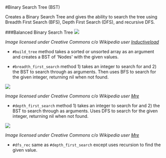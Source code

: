 #Binary Search Tree (BST)

Creates a Binary Search Tree and gives the ability to search the tree using Breadth First Search (BFS), Depth First Search (DFS), and recursive DFS.

###Balanced Binary Search Tree
![](https://upload.wikimedia.org/wikipedia/commons/d/da/Binary_search_tree.svg)

*Image licensed under Creative Commons c/o Wikipedia user [Inductiveload](https://commons.wikimedia.org/wiki/Special:Contributions/Inductiveload)*

* `#build_tree` method takes a sorted or unsorted array as an argument and creates a BST of 'Nodes' with the given values. 

* `#breadth_first_search` method 1) takes an integer to search for and 2) the BST to search through as arguments. Then uses BFS to search for the given integer, returning nil when not found. 

![](https://upload.wikimedia.org/wikipedia/commons/5/5d/Breadth-First-Search-Algorithm.gif)

*Image licensed under Creative Commons c/o Wikipedia user [Mre](https://commons.wikimedia.org/wiki/Special:Contributions/Mre)*

* `#depth_first_search` method 1) takes an integer to search for and 2) the BST to search through as arguments. Uses DFS to search for the given integer, returning nil when not found. 

![](https://upload.wikimedia.org/wikipedia/commons/7/7f/Depth-First-Search.gif)

*Image licensed under Creative Commons c/o Wikipedia user [Mre](https://commons.wikimedia.org/wiki/Special:Contributions/Mre)*

* `#dfs_rec` same as `#depth_first_search` except uses recursion to find the given value. 
